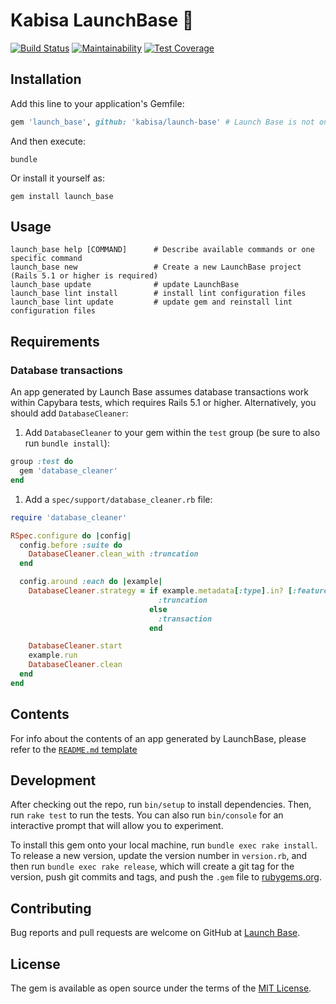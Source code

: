 # Kabisa LaunchBase :rocket:

[![Build Status](https://travis-ci.org/kabisa/launch-base.svg?branch=master)](https://travis-ci.org/kabisa/launch-base)
[![Maintainability](https://api.codeclimate.com/v1/badges/f563fdb89d5509e4e8f3/maintainability)](https://codeclimate.com/github/kabisa/launch-base/maintainability)
[![Test Coverage](https://api.codeclimate.com/v1/badges/f563fdb89d5509e4e8f3/test_coverage)](https://codeclimate.com/github/kabisa/launch-base/test_coverage)

## Installation

Add this line to your application's Gemfile:

```ruby
gem 'launch_base', github: 'kabisa/launch-base' # Launch Base is not on RubyGems yet
```

And then execute:

    bundle

Or install it yourself as:

    gem install launch_base

## Usage

```
launch_base help [COMMAND]      # Describe available commands or one specific command
launch_base new                 # Create a new LaunchBase project (Rails 5.1 or higher is required)
launch_base update              # update LaunchBase
launch_base lint install        # install lint configuration files
launch_base lint update         # update gem and reinstall lint configuration files
```

## Requirements

### Database transactions

An app generated by Launch Base assumes database transactions work within Capybara tests, which requires Rails 5.1 or
higher. Alternatively, you should add `DatabaseCleaner`:

1. Add `DatabaseCleaner` to your gem within the `test` group (be sure to also run `bundle install`):

```ruby
group :test do
  gem 'database_cleaner'
end
```

1. Add a `spec/support/database_cleaner.rb` file:

```ruby
require 'database_cleaner'

RSpec.configure do |config|
  config.before :suite do
    DatabaseCleaner.clean_with :truncation
  end

  config.around :each do |example|
    DatabaseCleaner.strategy = if example.metadata[:type].in? [:feature, :request]
                                 :truncation
                               else
                                 :transaction
                               end

    DatabaseCleaner.start
    example.run
    DatabaseCleaner.clean
  end
end
```

## Contents

For info about the contents of an app generated by LaunchBase, please refer to the
[`README.md` template](templates/README.md)

## Development

After checking out the repo, run `bin/setup` to install dependencies.
Then, run `rake test` to run the tests.
You can also run `bin/console` for an interactive prompt that will allow you to experiment.

To install this gem onto your local machine, run `bundle exec rake install`.
To release a new version, update the version number in `version.rb`,
and then run `bundle exec rake release`, which will create a git tag for the version,
push git commits and tags, and push the `.gem` file to [rubygems.org](https://rubygems.org).

## Contributing

Bug reports and pull requests are welcome on GitHub at [Launch Base](https://github.com/kabisa/launch_base).

## License

The gem is available as open source under the terms of the [MIT License](https://opensource.org/licenses/MIT).
